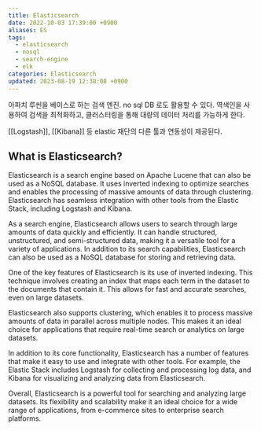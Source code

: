 ```yaml
---
title: Elasticsearch
date: 2022-10-03 17:39:00 +0900
aliases: ES
tags:
  - elasticsearch
  - nosql
  - search-engine
  - elk
categories: Elasticsearch
updated: 2023-08-19 12:38:08 +0900
---
```


아파치 루씬을 베이스로 하는 검색 엔진. no sql DB 로도 활용할 수 있다. 역색인을 사용하여 검색을 최적화하고, 클러스터링을 통해 대량의 데이터 처리를 가능하게 한다.

[[Logstash]], [[Kibana]] 등 elastic 재단의 다른 툴과 연동성이 제공된다.

## What is Elasticsearch?

Elasticsearch is a search engine based on Apache Lucene that can also be used as a NoSQL database. It uses inverted indexing to optimize searches and enables the processing of massive amounts of data through clustering. Elasticsearch has seamless integration with other tools from the Elastic Stack, including Logstash and Kibana.

As a search engine, Elasticsearch allows users to search through large amounts of data quickly and efficiently. It can handle structured, unstructured, and semi-structured data, making it a versatile tool for a variety of applications. In addition to its search capabilities, Elasticsearch can also be used as a NoSQL database for storing and retrieving data.

One of the key features of Elasticsearch is its use of inverted indexing. This technique involves creating an index that maps each term in the dataset to the documents that contain it. This allows for fast and accurate searches, even on large datasets.

Elasticsearch also supports clustering, which enables it to process massive amounts of data in parallel across multiple nodes. This makes it an ideal choice for applications that require real-time search or analytics on large datasets.

In addition to its core functionality, Elasticsearch has a number of features that make it easy to use and integrate with other tools. For example, the Elastic Stack includes Logstash for collecting and processing log data, and Kibana for visualizing and analyzing data from Elasticsearch.

Overall, Elasticsearch is a powerful tool for searching and analyzing large datasets. Its flexibility and scalability make it an ideal choice for a wide range of applications, from e-commerce sites to enterprise search platforms.
